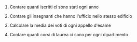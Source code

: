 1. Contare quanti iscritti ci sono stati ogni anno



2. Contare gli insegnanti che hanno l'ufficio nello stesso edificio



3. Calcolare la media dei voti di ogni appello d'esame




4. Contare quanti corsi di laurea ci sono per ogni dipartimento